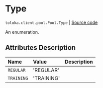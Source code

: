 # Type
`toloka.client.pool.Pool.Type` | [Source code](https://github.com/Toloka/toloka-kit/blob/v0.1.26/src/client/pool/__init__.py#L186)

An enumeration.

## Attributes Description

| Name | Value | Description |
| :------| :-----------| :----------| 
`REGULAR`|'REGULAR'|<p></p>
`TRAINING`|'TRAINING'|<p></p>

